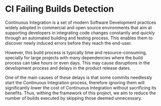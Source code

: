 # CI Failing Builds Detection

Continuous Integration is a set of modern Software Development practices widely adopted in commercial and open source environments that aim at supporting developers in integrating code changes constantly and quickly through an automated building and testing process.
This enables them to discover newly induced errors before they reach the end-user.

However, this build process is typically time and resource-consuming, specially for large projects with many dependencies where the build process can take hours or even days. This may cause disruptions in the development process and delays in the product release dates.

One of the main causes of these delays is that some commits needlessly start the Continuous Integration process, therefore ignoring them will significantly lower the cost of Continuous Integration without sacrificing its benefits.
Thus, withing the framework of this project, we aim to reduce the number of builds executed by skipping those deemed unnecessary.
